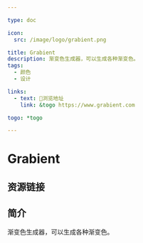 ```yaml
---

type: doc

icon:
  src: /image/logo/grabient.png

title: Grabient
description: 渐变色生成器，可以生成各种渐变色。
tags:
  - 颜色
  - 设计

links:
  - text: 🧰浏览地址
    link: &togo https://www.grabient.com

togo: *togo

---
```


<ShowLogo />

# Grabient

<ShowTags />

<ShowBreadcrumb />

## 资源链接

<ShowLinks />

## 简介

渐变色生成器，可以生成各种渐变色。

